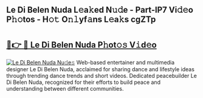 ## Le Di Belen Nuda L𝚎a𝚔ed N𝚞𝚍e - Part-lP7 Vi𝚍𝚎o P𝚑𝚘tos - H𝚘𝚝 O𝚗𝚕yf𝚊ns L𝚎a𝚔s cgZTp

# <h2><a href="http://kf4o0y2.oniu.top/?m=Le+Di+Belen+Nuda">🔗👉 🔴 Le Di Belen Nuda P𝚑ot𝚘𝚜 V𝚒d𝚎o</a></h2>

[![Le Di Belen Nuda Nu𝚍e𝚜](https://i.imgur.com/0qMVB7G.gif)](http://kf4o0y2.oniu.top/?m=Le+Di+Belen+Nuda)
Web-based entertainer and multimedia designer Le Di Belen Nuda, acclaimed for sharing dance and lifestyle ideas through trending dance trends and short videos. Dedicated peacebuilder Le Di Belen Nuda, recognized for their efforts to build peace and understanding between different communities.  

